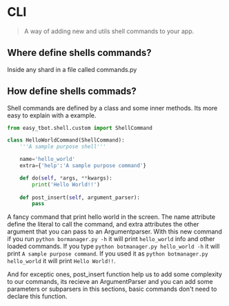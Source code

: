# CLI

> A way of adding new and utils shell commands to your app.

## Where define shells commands?

Inside any shard in a file called commands.py

## How define shells commads?

Shell commands are defined by a class and some inner methods. Its more easy to explain with a example.

```python
from easy_tbot.shell.custom import ShellCommand

class HelloWorldCommand(ShellCommand):
    '''A sample purpose shell'''

    name='hello_world'
    extra={'help':'A sample purpose command'}

    def do(self, *args, **kwargs):
        print('Hello World!!')
    
    def post_insert(self, argument_parser):
        pass
```

A fancy command that print hello world in the screen. The name attribute define the literal to call the command, and extra attributes the other argument that you can pass to an Argumentparser. With this new command if you run `python bormanager.py -h` it will print `hello_world` info and other loaded commands. If you type `python botmanager.py hello_world -h` it will print `A sample purpose command`. If you used it as `python botmanager.py hello_world` it will print `Hello World!!`.

 And for exceptic ones, post_insert function help us to add some complexity to our commands, its recieve an ArgumentParser and you can add some parameters or subparsers in this sections, basic commands don't need to declare this function.
